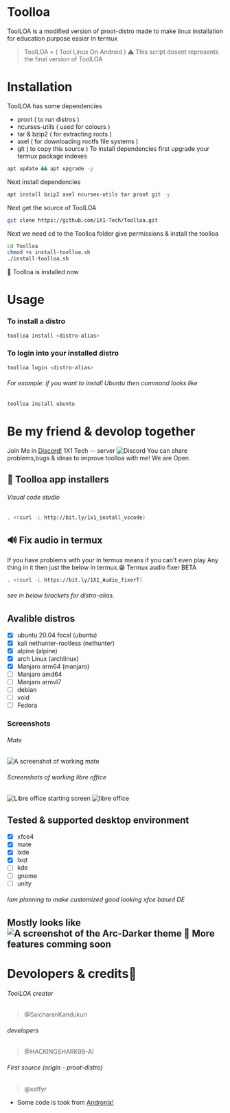 # Toolloa
ToolLOA is a modified version of proot-distro made to make linux installation for education purpose easier
in termux
> ToolLOA = ( Tool Linux On Android )
> ⚠️ This script dosent represents the final version of ToolLOA 

# Installation
ToolLOA has some dependencies
- proot ( to run distros )
- ncurses-utils ( used for colours )
- tar & bzip2 ( for extracting roots )
- axel ( for downloading rootfs file systems )
- git ( to copy this source )
To install dependencies first upgrade your termux package indexes
```bash
apt update && apt upgrade -y
```
Next install dependencies
```bash
apt install bzip2 axel ncurses-utils tar proot git -y
```
Next get the source of ToolLOA
```bash
git clone https://github.com/1X1-Tech/Toolloa.git
```
Next we need cd to the Toolloa folder give permissions & install the toolloa
```bash
cd Toolloa
chmod +x install-toolloa.sh
./install-toolloa.sh
```
🧐 Toolloa is installed now
# Usage
### To install a distro
```bash
toolloa install <distro-alias>
```
### To login into your installed distro
```bash
toolloa login <distro-alias>
```
###### For example: if you want to install Ubuntu then command looks like
```bash
toolloa install ubuntu
```
# Be my friend & devolop together
Join Me in [Discord!](https://discord.gg/sb4PWgs) 1X1 Tech -- server
![Discord](https://img.shields.io/discord/749183035101937745?logo=Join%20me)
You can share problems,bugs & ideas to improve toolloa with me! We are Open.
## 🛒 Toolloa app installers
###### Visual code studio
```bash
. <(curl -L http://bit.ly/1x1_install_vscode)
```
## 🔊 Fix audio in termux
If you have problems with your in termux means if you can't even play 
Any thing in it then just the below in termux.😁 Termux audio fixer BETA
```bash
. <(curl -L https://bit.ly/1X1_Audio_fixerT)
```
###### see in below brackets for distro-alias.
## Avalible distros
- [x] ubuntu 20.04 focal (ubuntu)
- [x] kali nethunter-rootless (nethunter)
- [x] alpine (alpine)
- [x] arch Linux (archlinux)
- [x] Manjaro arm64 (manjaro)
- [ ] Manjaro amd64
- [ ] Manjaro armvl7
- [ ] debian
- [ ] void
- [ ] Fedora
### Screenshots
###### Mate
![A screenshot of working mate](https://raw.githubusercontent.com/1X1-Tech/Toolloa/extras/Screenshot_20200822-095049.png)
###### Screenshots of working libre office
![Libre office starting screen](https://raw.githubusercontent.com/1X1-Tech/Toolloa/extras/Screenshot_20200828-160745_NetHunter%20KeX.jpg)
![libre office](https://raw.githubusercontent.com/1X1-Tech/Toolloa/extras/Screenshot_20200828-161042_NetHunter%20KeX.jpg)
## Tested & supported desktop environment
- [x] xfce4
- [x] mate
- [x] lxde
- [x] lxqt
- [ ] kde
- [ ] gnome
- [ ] unity
###### Iam planning to make customized good looking xfce based DE
Mostly looks like 
![A screenshot of the Arc-Darker theme](http://i.imgur.com/NC6dqyl.png)
🧐 More features comming soon
-------
# Devolopers & credits🥳
###### ToolLOA creator
> @SaicharanKandukuri
###### developers
> @HACKINGSHARK99-AI
###### First source (origin - proot-distro)
> @xeffyr

- Some code is took from [Andronix!](https://github.com/AndronixApp/AndronixOrigin)

